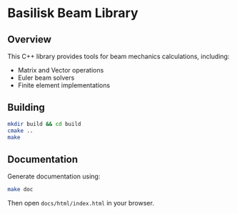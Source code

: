 # Basilisk Beam Library

## Overview
This C++ library provides tools for beam mechanics calculations, including:
- Matrix and Vector operations
- Euler beam solvers
- Finite element implementations

## Building
```bash
mkdir build && cd build
cmake ..
make
```

## Documentation
Generate documentation using:
```bash
make doc
```
Then open `docs/html/index.html` in your browser.
